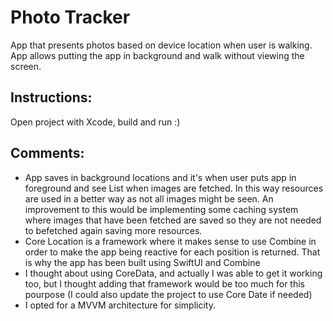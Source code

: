 #  Photo Tracker

App that presents photos based on device location when user is walking. App allows putting the app in background and walk without viewing the screen.

## Instructions:
Open project with Xcode, build and run :)

## Comments:
- App saves in background locations and it's when user puts app in foreground and see List when images are fetched. In this way resources are used in a better way as not all images might be seen. An improvement to this would be implementing some caching system where images that have been fetched are saved so they are not needed to befetched again saving more resources.
- Core Location is a framework where it makes sense to use Combine in order to make the app being reactive for each position is returned. That is why the app has been built using SwiftUI and Combine
- I thought about using CoreData, and actually I was able to get it working too, but I thought adding that framework would be too much for this pourpose (I could also update the project to use Core Date if needed)
- I opted for a MVVM architecture for simplicity.
